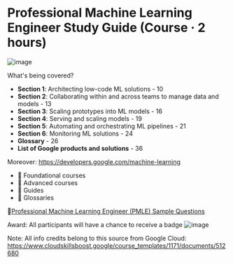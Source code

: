 # Professional Machine Learning Engineer Study Guide (Course · 2 hours)
![image](https://github.com/user-attachments/assets/6d74c520-989b-4fd5-b2fe-cdbcd91db7d3)


What's being covered? 
- **Section 1**: Architecting low-code ML solutions - 10
- **Section 2**: Collaborating within and across teams to manage data and models - 13
- **Section 3**: Scaling prototypes into ML models - 16
- **Section 4**: Serving and scaling models - 19
- **Section 5**: Automating and orchestrating ML pipelines - 21
- **Section 6**: Monitoring ML solutions - 24
- **Glossary** - 26
- **List of Google products and solutions** - 36

Moreover: https://developers.google.com/machine-learning
- 📂 Foundational courses
- 📂 Advanced courses
- 📂 Guides
- 📂 Glossaries


📂[Professional Machine Learning Engineer (PMLE) Sample Questions](https://github.com/clevilll/GCSB-Prof-ML-Eng-Study-Guide/blob/main/PMLE-sample-exam-Qs.md)


Award:
All participants will have a chance to receive a badge 
![image](https://github.com/user-attachments/assets/3a87c2a7-20d5-4937-8dbe-cd3d1362670b)

Note:
All info credits belong to this source from Google Cloud: https://www.cloudskillsboost.google/course_templates/1171/documents/512680

